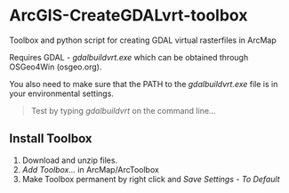 # ArcGIS-CreateGDALvrt-toolbox
Toolbox and python script for creating GDAL virtual rasterfiles in ArcMap

Requires GDAL - *gdalbuildvrt.exe* which can be obtained through OSGeo4Win (osgeo.org).

You also need to make sure that the PATH to the *gdalbuildvrt.exe* file is in your environmental settings.

> Test by typing *gdalbuildvrt* on the command line...

## Install Toolbox
1. Download and unzip files.
2. *Add Toolbox...* in ArcMap/ArcToolbox
3. Make Toolbox permanent by right click and *Save Settings - To Default*
